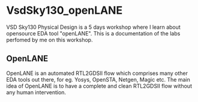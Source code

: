 # VsdSky130_openLANE
VSD Sky130 Physical Design is a 5 days workshop where I learn about opensource EDA tool "openLANE". This is a documentation of the labs perfomed by me on this workshop.
## OpenLANE
OpenLANE is an automated RTL2GDSII flow which comprises many other EDA tools out there, for eg. Yosys, OpenSTA, Netgen, Magic etc. The main idea of OpenLANE is to have a complete and clean RTL2GDSII flow without any human intervention.
